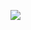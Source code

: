 ![](https://bat.bing.com/action/0?ti=56018282&Ver=2&mid=7adbbfc6-6c96-41ce-b7a5-39e92b46f0da&sid=201ffde0635411ee902411d77b750559&vid=20202bf0635411ee9ac03f2e618b0b9f&vids=0&msclkid=N&pi=0&lg=en-US&sw=800&sh=600&sc=24&nwd=1&tl=Shortform%20%7C%2021%20Lessons%20for%20the%2021st%20Century&p=https%3A%2F%2Fwww.shortform.com%2Fapp%2Fbook%2F21-lessons-for-the-21st-century%2Fexercise-how-do-you-define-the-terms-of-immigration&r=&lt=537&evt=pageLoad&sv=1&rn=319270)
